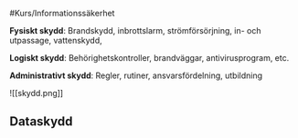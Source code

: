 #Kurs/Informationssäkerhet 

**Fysiskt skydd**: Brandskydd, inbrottslarm, strömförsörjning, in- och utpassage, vattenskydd, 

**Logiskt skydd**: Behörighetskontroller, brandväggar, antivirusprogram, etc.

**Administrativt skydd**: Regler, rutiner, ansvarsfördelning, utbildning

![[skydd.png]]

## Dataskydd
